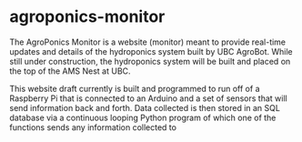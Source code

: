 # agroponics-monitor

The AgroPonics Monitor is a website (monitor) meant to provide real-time updates and details of the hydroponics system built by UBC AgroBot. While still under construction, the hydroponics system will be built and placed on the top of the AMS Nest at UBC.

This website draft currently is built and programmed to run off of a Raspberry Pi that is connected to an Arduino and a set of sensors that will send information back and forth. Data collected is then stored in an SQL database via a continuous looping Python program of which one of the functions sends any information collected to 
